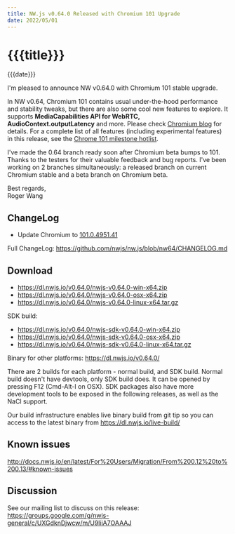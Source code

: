 ```yaml
---
title: NW.js v0.64.0 Released with Chromium 101 Upgrade
date: 2022/05/01
---
```

# {{{title}}}
{{{date}}}

I'm pleased to announce NW v0.64.0 with Chromium 101 stable upgrade.

In NW v0.64, Chromium 101 contains usual under-the-hood performance and stability tweaks, but there are also some cool new features to explore. It supports **MediaCapabilities API for WebRTC, AudioContext.outputLatency** and more. Please check [Chromium blog](https://blog.chromium.org/2022/03/chrome-101-federated-credential.html) for details. For a complete list of all features (including experimental features) in this release, see the [Chrome 101 milestone hotlist](https://www.chromestatus.com/features#milestone=101).

I've made the 0.64 branch ready soon after Chromium beta bumps to 101. Thanks to the testers for their valuable feedback and bug reports. I've been working on 2 branches simultaneously: a released branch on current Chromium stable and a beta branch on Chromium beta.

Best regards,  
Roger Wang

## ChangeLog

- Update Chromium to [101.0.4951.41](https://chromereleases.googleblog.com/2022/04/stable-channel-update-for-desktop_26.html)

Full ChangeLog: https://github.com/nwjs/nw.js/blob/nw64/CHANGELOG.md

## Download 

* https://dl.nwjs.io/v0.64.0/nwjs-v0.64.0-win-x64.zip 
* https://dl.nwjs.io/v0.64.0/nwjs-v0.64.0-osx-x64.zip 
* https://dl.nwjs.io/v0.64.0/nwjs-v0.64.0-linux-x64.tar.gz 

SDK build: 
* https://dl.nwjs.io/v0.64.0/nwjs-sdk-v0.64.0-win-x64.zip 
* https://dl.nwjs.io/v0.64.0/nwjs-sdk-v0.64.0-osx-x64.zip 
* https://dl.nwjs.io/v0.64.0/nwjs-sdk-v0.64.0-linux-x64.tar.gz 

Binary for other platforms: https://dl.nwjs.io/v0.64.0/ 

There are 2 builds for each platform - normal build, and SDK build. Normal build doesn't have devtools, only SDK build does. lt can be opened by pressing F12 (Cmd-Alt-I on OSX). SDK packages also have more development tools to be exposed in the following releases, as well as the NaCl support.

Our build infrastructure enables live binary build from git tip so you can access to the latest binary from https://dl.nwjs.io/live-build/ 

## Known issues 

http://docs.nwjs.io/en/latest/For%20Users/Migration/From%200.12%20to%200.13/#known-issues

## Discussion

See our mailing list to discuss on this release: https://groups.google.com/g/nwjs-general/c/UXGdknDjwcw/m/U9liiA7OAAAJ
